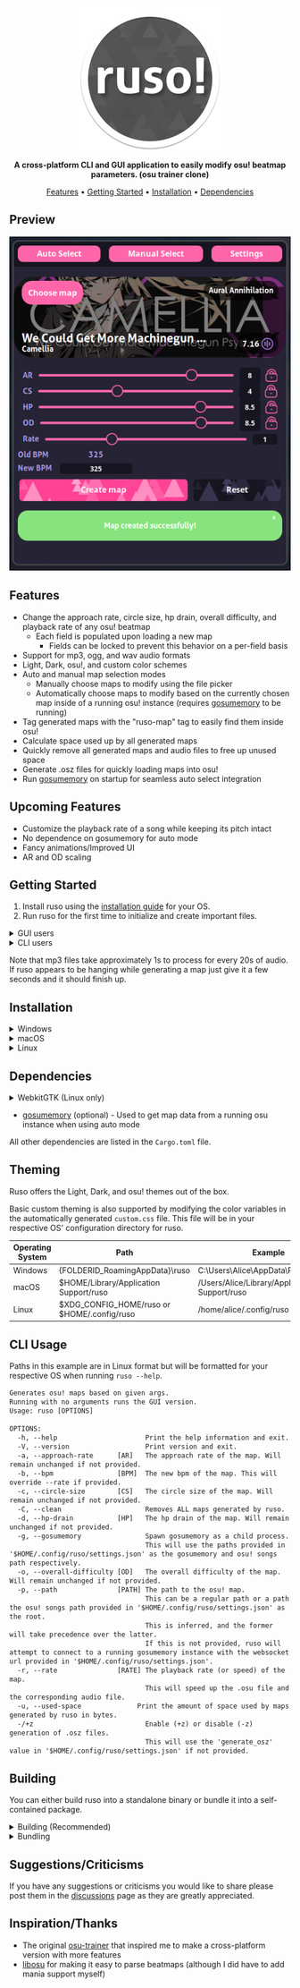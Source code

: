 <div align="center">
<img src="assets/icons/ruso.png" width="256" height="256" alt-text="ruso-icon">

**A cross-platform CLI and GUI application to easily modify osu! beatmap parameters. (osu trainer clone)**

[Features](#features) •
[Getting Started](#getting-started) •
[Installation](#installation) •
[Dependencies](#dependencies)

</div>

## Preview

<p align="center"> 
    <img src="assets/ruso-preview.png" alt-text="ruso-preview"/>
    <!-- <video alt-text="ruso-video" src="https://github.com/Cyanistic/ruso/assets/61608977/9d873855-38a4-4ca5-b186-fe66d65b2693"></video> -->
</p>


## Features

- Change the approach rate, circle size, hp drain, overall difficulty, and playback rate of any osu! beatmap
    - Each field is populated upon loading a new map
        - Fields can be locked to prevent this behavior on a per-field basis
- Support for mp3, ogg, and wav audio formats
- Light, Dark, osu!, and custom color schemes
- Auto and manual map selection modes
    - Manually choose maps to modify using the file picker
    - Automatically choose maps to modify based on the currently chosen map inside of a running osu! instance (requires [gosumemory] to be running)
- Tag generated maps with the "ruso-map" tag to easily find them inside osu!
- Calculate space used up by all generated maps
- Quickly remove all generated maps and audio files to free up unused space
- Generate .osz files for quickly loading maps into osu!
- Run [gosumemory] on startup for seamless auto select integration

## Upcoming Features

- Customize the playback rate of a song while keeping its pitch intact
- No dependence on gosumemory for auto mode
- Fancy animations/Improved UI
- AR and OD scaling

## Getting Started

1. Install ruso using the [installation guide](#installation) for your OS.
2. Run ruso for the first time to initialize and create important files.

<details> 
<summary>GUI users</summary>

>   Enter the settings tab and set your osu! songs path as well as the path of your [gosumemory executable](#dependencies) if you plan to use auto mode.

</details>

<details> 
<summary>CLI users</summary>

>   Run `ruso --help` or check out the [usage](#usage) section for help info to get started.

</details> 

Note that mp3 files take approximately 1s to process for every 20s of audio. If ruso appears to be hanging while generating a map just give it a few seconds and it should finish up.

## Installation

<details>
   <summary>Windows</summary>

>   Download the latest release of `ruso-x86_64-pc-windows-msvc.exe` from the [releases] page.

</details>

<details>
   <summary>macOS</summary>

>   Download the latest release for your respective architecture from the [releases] page.
> 
> | Architecture    | File                        |
> | --------------- | --------------------------- |
> | Apple Silicon   | `ruso-aarch64-apple-darwin` |
> | Intel           | `ruso-x86_64-apple-darwin`  |

</details>

<details>
   <summary>Linux</summary>
    
>   Make sure you've installed the necessary [dependencies](#dependencies).
>
> | Distribution                    | Method                                                |
> |---------------------------------|-------------------------------------------------------|
> | Debian                          | `ruso_x.x.x_amd64.deb` from [releases]                |
> | Arch Linux (AUR)                | `yay -S ruso-bin` (not working yet)                   |
> | Any (Recommended if not listed) | `ruso-x86_64-unknown-linux-gnu` from [releases]       |
> | Any                             | `ruso_x.x.x_amd64.AppImage` from [releases] |

</details>

## Dependencies

<details>
    <summary>WebkitGTK (Linux only)</summary>

>   Required by GUI to draw the main window
>
> | Distribution | Method                                                                             |
> |--------------|------------------------------------------------------------------------------------|
> | Debian       | `sudo apt install libwebkit2gtk-4.1-dev libgtk-3-dev libayatana-appindicator3-dev` |
> | Arch Linux   | `sudo pacman -S webkit2gtk-4.1 gtk3 libappindicator-gtk3`                          |
> | Fedora/RHEL  | `sudo dnf install webkit2gtk4.1-devel libappindicator-gtk3-devel`                  |
> | openSUSE     | `sudo zypper install webkit2gtk3-soup2-devel libappindicator3-1`                   |
> | Gentoo       | `sudo emerge --ask net-libs/webkit-gtk:4.1 dev-libs/libappindicator`               |
> | Void         | `sudo xbps-install -S libwebkit2gtk41 gtk+3-devel libappindicator`                 |

</details>

- [gosumemory] (optional) - Used to get map data from a running osu instance when using auto mode

All other dependencies are listed in the `Cargo.toml` file.

## Theming

Ruso offers the Light, Dark, and osu! themes out of the box. 

Basic custom theming is also supported by modifying the color variables in the automatically generated `custom.css` file. This file will be in your respective OS' configuration directory for ruso.

| Operating System | Path                                        | Example                                       |
|------------------|---------------------------------------------|-----------------------------------------------|
| Windows          | {FOLDERID_RoamingAppData}\ruso              | C:\Users\Alice\AppData\Roaming\ruso           |
| macOS            | $HOME/Library/Application Support/ruso      | /Users/Alice/Library/Application Support/ruso |
| Linux            | $XDG_CONFIG_HOME/ruso or $HOME/.config/ruso | /home/alice/.config/ruso                      |

## CLI Usage

Paths in this example are in Linux format but will be formatted for your respective OS when running `ruso --help`.
```
Generates osu! maps based on given args.
Running with no arguments runs the GUI version.
Usage: ruso [OPTIONS]

OPTIONS:
  -h, --help                      Print the help information and exit.
  -V, --version                   Print version and exit.
  -a, --approach-rate      [AR]   The approach rate of the map. Will remain unchanged if not provided.
  -b, --bpm                [BPM]  The new bpm of the map. This will override --rate if provided.
  -c, --circle-size        [CS]   The circle size of the map. Will remain unchanged if not provided.
  -C, --clean                     Removes ALL maps generated by ruso.
  -d, --hp-drain           [HP]   The hp drain of the map. Will remain unchanged if not provided.
  -g, --gosumemory                Spawn gosumemory as a child process.
                                  This will use the paths provided in '$HOME/.config/ruso/settings.json' as the gosumemory and osu! songs path respectively.
  -o, --overall-difficulty [OD]   The overall difficulty of the map. Will remain unchanged if not provided.
  -p, --path               [PATH] The path to the osu! map.
                                  This can be a regular path or a path the osu! songs path provided in '$HOME/.config/ruso/settings.json' as the root.
                                  This is inferred, and the former will take precedence over the latter.
                                  If this is not provided, ruso will attempt to connect to a running gosumemory instance with the websocket url provided in '$HOME/.config/ruso/settings.json'.
  -r, --rate               [RATE] The playback rate (or speed) of the map.
                                  This will speed up the .osu file and the corresponding audio file.
  -u, --used-space              Print the amount of space used by maps generated by ruso in bytes.
  -/+z                            Enable (+z) or disable (-z) generation of .osz files.
                                  This will use the 'generate_osz' value in '$HOME/.config/ruso/settings.json' if not provided.
```
## Building

You can either build ruso into a standalone binary or bundle it into a self-contained package.

<details>
    <summary>Building (Recommended)</summary>

> Building ruso requires an up-to-date installation of [cargo].
> 
> 1. Clone the repo and cd into it.
> ```
> git clone https://github.com/Cyanistic/ruso.git
> cd ruso
> ```
> 2. Use cargo to build the application.
> ```
> cargo build --release
> ```
> That's it! The build artifacts will be in `target/release`. 

</details>

<details>
    <summary>Bundling</summary>

>Building ruso requires an up-to-date installation of [cargo], the [Dioxus CLI] and the [Dioxus dependencies].
>
>1. Clone the repo and cd into it.
>```
>git clone https://github.com/Cyanistic/ruso.git
>cd ruso
>```
>2. Use the Dioxus CLI to bundle the application for your platform.
>```
>dx bundle --release
>```
>That's it! The bundled build artifacts of the application will be in `dist/bundle`. 

</details>

## Suggestions/Criticisms

If you have any suggestions or criticisms you would like to share please post them in the [discussions](https://github.com/Cyanistic/ruso/discussions) page as they are greatly appreciated.

## Inspiration/Thanks

- The original [osu-trainer](https://github.com/FunOrange/osu-trainer) that inspired me to make a cross-platform version with more features
- [libosu](https://github.com/iptq/libosu) for making it easy to parse beatmaps (although I did have to add mania support myself)

[cargo]: https://www.rust-lang.org/tools/install
[Dioxus CLI]: https://dioxuslabs.com/learn/0.4/CLI/installation
[Dioxus dependencies]: https://dioxuslabs.com/learn/0.4/getting_started/desktop#platform-specific-dependencies
[gosumemory]: https://github.com/l3lackShark/gosumemory
[releases]: https://github.com/Cyanistic/ruso/releases/latest

